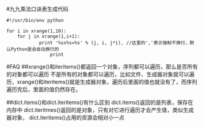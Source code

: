 #九九乘法口诀表生成代码

```
#!/usr/bin/env python

for i in xrange(1,10):
	for j in xrange(1,i+1):
			print '%sx%s=%s' % (j, i, j*i), //这里的','表示强制不换行，默认Python是会自动换行的
				print 
```

#FAQ
##xrange()和iteritems()都返回一个对象，序列都可以遍历，那么是否所有的对象都可以遍历
	不是所有的对象都可以遍历，比如文件、生成器对象就可以遍历，xrange()和iteritems()就是生成器对象，遍历后里面的值也就没有了，而序列遍历完后，里面的值仍然存在。

##dict.items()和dict.iteritems()有什么区别
	dict.items()返回的是列表，保存在内存中
	dict.iteritmes()返回的是对象，只有对它进行遍历才会产生值，类似生成器对象，
	dict.iteritems()占用的资源会相对小一点
